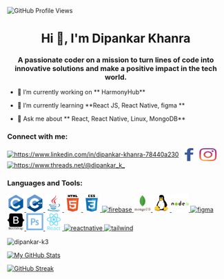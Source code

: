 ![GitHub Profile Views](https://komarev.com/ghpvc/?username=dipankar-k3)

<h1 align="center">Hi 👋, I'm Dipankar Khanra</h1>
<h3 align="center">A passionate coder on a mission to turn lines of code into innovative solutions and make a positive impact in the tech world.</h3>

- 🔭 I’m currently working on ** HarmonyHub**

- 🌱 I’m currently learning **React JS, React Native, figma **

- 💬 Ask me about ** React, React Native, Linux, MongoDB**

<h3 align="left">Connect with me:</h3>
<p align="left">
<a href="https://www.linkedin.com/in/dipankar-khanra-78440a230" target="blank"><img align="center" src="https://raw.githubusercontent.com/rahuldkjain/github-profile-readme-generator/master/src/images/icons/Social/linked-in-alt.svg" alt="https://www.linkedin.com/in/dipankar-khanra-78440a230" height="30" width="40" /></a> <a href="https://www.facebook.com/Dipankar.2002" target="blank"><img align="center" src="https://github.com/dipankar-k3/my-content/blob/main/facebook-icon.svg" alt="https://www.facebook.com/Dipankar.2002" height="30" width="40" /></a> <a href="https://www.instagram.com/dipankar_k_" target="blank"><img align="center" src="https://github.com/dipankar-k3/my-content/blob/main/instagram-icon.svg" alt="https://www.instagram.com/dipankar_k_" height="30" width="40" /></a> <a href="https://www.threads.net/@dipankar_k_" target="blank"><img align="center" src="https://github.com/badgen/badgen-icons/blob/master/icons/threads.svg" alt="https://www.threads.net/@dipankar_k_" height="30" width="40" /></a> 
</p>

<h3 align="left">Languages and Tools:</h3>
<p align="left">  <a href="https://www.cprogramming.com/" target="_blank" rel="noreferrer"> <img src="https://raw.githubusercontent.com/devicons/devicon/master/icons/c/c-original.svg" alt="c" width="40" height="40"/> </a> <a href="https://www.w3schools.com/cpp/" target="_blank" rel="noreferrer"> <img src="https://raw.githubusercontent.com/devicons/devicon/master/icons/cplusplus/cplusplus-original.svg" alt="cplusplus" width="40" height="40"/> </a> <a href="https://www.java.com" target="_blank" rel="noreferrer"> <img src="https://raw.githubusercontent.com/devicons/devicon/master/icons/java/java-original.svg" alt="java" width="40" height="40"/> </a> <a href="https://www.w3.org/html/" target="_blank" rel="noreferrer"> <img src="https://raw.githubusercontent.com/devicons/devicon/master/icons/html5/html5-original-wordmark.svg" alt="html5" width="40" height="40"/> </a> <a href="https://www.w3schools.com/css/" target="_blank" rel="noreferrer"> <img src="https://raw.githubusercontent.com/devicons/devicon/master/icons/css3/css3-original-wordmark.svg" alt="css3" width="40" height="40"/> </a> <a href="https://firebase.google.com/" target="_blank" rel="noreferrer"> <img src="https://www.vectorlogo.zone/logos/firebase/firebase-icon.svg" alt="firebase" width="40" height="40"/> </a> <a href="https://www.mongodb.com/" target="_blank" rel="noreferrer"> <img src="https://raw.githubusercontent.com/devicons/devicon/master/icons/mongodb/mongodb-original-wordmark.svg" alt="mongodb" width="40" height="40"/> </a>  <a href="https://www.linux.org/" target="_blank" rel="noreferrer"> <img src="https://raw.githubusercontent.com/devicons/devicon/master/icons/linux/linux-original.svg" alt="linux" width="40" height="40"/> </a>  <a href="https://nodejs.org" target="_blank" rel="noreferrer"> <img src="https://raw.githubusercontent.com/devicons/devicon/master/icons/nodejs/nodejs-original-wordmark.svg" alt="nodejs" width="40" height="40"/> </a> <a href="https://www.figma.com/" target="_blank" rel="noreferrer"> <img src="https://www.vectorlogo.zone/logos/figma/figma-icon.svg" alt="figma" width="40" height="40"/> </a> <a href="https://getbootstrap.com" target="_blank" rel="noreferrer"> <img src="https://raw.githubusercontent.com/devicons/devicon/master/icons/bootstrap/bootstrap-plain-wordmark.svg" alt="bootstrap" width="40" height="40"/> </a> <a href="https://www.photoshop.com/en" target="_blank" rel="noreferrer"> <img src="https://raw.githubusercontent.com/devicons/devicon/master/icons/photoshop/photoshop-line.svg" alt="photoshop" width="40" height="40"/> </a> <a href="https://reactjs.org/" target="_blank" rel="noreferrer"> <img src="https://raw.githubusercontent.com/devicons/devicon/master/icons/react/react-original-wordmark.svg" alt="react" width="40" height="40"/> </a> <a href="https://reactnative.dev/" target="_blank" rel="noreferrer"> <img src="https://reactnative.dev/img/header_logo.svg" alt="reactnative" width="40" height="40"/> </a> <a href="https://tailwindcss.com/" target="_blank" rel="noreferrer"> <img src="https://www.vectorlogo.zone/logos/tailwindcss/tailwindcss-icon.svg" alt="tailwind" width="40" height="40"/> </a> </p>

<p><img align="center" src="https://github-readme-stats.vercel.app/api/top-langs?username=dipankar-k3&show_icons=true&locale=en&layout=compact" alt="dipankar-k3" /></p>

[![My GitHub Stats](https://github-readme-stats.vercel.app/api?username=dipankar-k3&show_icons=true&count_private=true&hide=prs&theme=radical)](https://github.com/dipankar-k3)

[![GitHub Streak](https://github-readme-streak-stats.herokuapp.com/?user=dipankar-k3)](https://github.com/DenverCoder1/github-readme-streak-stats)


